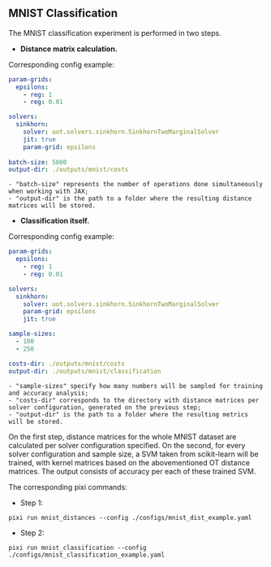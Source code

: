 ## MNIST Classification

The MNIST classification experiment is performed in two steps.

- **Distance matrix calculation.**

Corresponding config example:

```yaml
param-grids:
  epsilons:
    - reg: 1
    - reg: 0.01

solvers:
  sinkhorn:
    solver: uot.solvers.sinkhorn.SinkhornTwoMarginalSolver
    jit: true
    param-grid: epsilons
  
batch-size: 5000
output-dir: ./outputs/mnist/costs
```

    - "batch-size" represents the number of operations done simultaneously when working with JAX;
    - "output-dir" is the path to a folder where the resulting distance matrices will be stored.

- **Classification itself.**

Corresponding config example:

```yaml
param-grids:
  epsilons:
    - reg: 1
    - reg: 0.01

solvers:
  sinkhorn:
    solver: uot.solvers.sinkhorn.SinkhornTwoMarginalSolver
    param-grid: epsilons
    jit: true

sample-sizes:
  - 100
  - 250

costs-dir: ./outputs/mnist/costs
output-dir: ./outputs/mnist/classification
```

    - "sample-sizes" specify how many numbers will be sampled for training and accuracy analysis;
    - "costs-dir" corresponds to the directory with distance matrices per solver configuration, generated on the previous step;
    - "output-dir" is the path to a folder where the resulting metrics will be stored.


On the first step, distance matrices for the whole MNIST dataset are calculated per solver configuration specified.
On the second, for every solver configuration and sample size, a SVM taken from scikit-learn will be trained, with kernel matrices based on the abovementioned OT distance matrices. The output consists of accuracy per each of these trained SVM.


The corresponding pixi commands:

- Step 1:
```
pixi run mnist_distances --config ./configs/mnist_dist_example.yaml
```

- Step 2:
```
pixi run mnist_classification --config ./configs/mnist_classification_example.yaml
```
